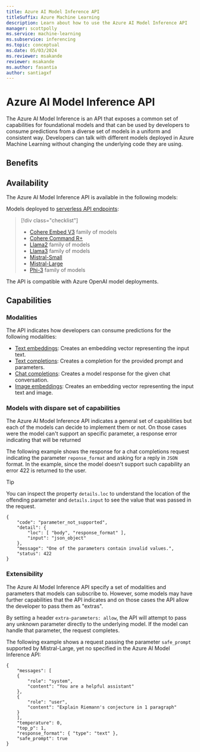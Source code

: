 ```yaml
---
title: Azure AI Model Inference API
titleSuffix: Azure Machine Learning
description: Learn about how to use the Azure AI Model Inference API
manager: scottpolly
ms.service: machine-learning
ms.subservice: inferencing
ms.topic: conceptual
ms.date: 05/03/2024
ms.reviewer: msakande 
reviewer: msakande
ms.author: fasantia
author: santiagxf
---
```


# Azure AI Model Inference API

The Azure AI Model Inference is an API that exposes a common set of capabilities for foundational models and that can be used by developers to consume predictions from a diverse set of models in a uniform and consistent way. Developers can talk with different models deployed in Azure Machine Learning without changing the underlying code they are using.

## Benefits


## Availability

The Azure AI Model Inference API is available in the following models:

Models deployed to [serverless API endpoints](how-to-deploy-models-serverless.md):

> [!div class="checklist"]
> * [Cohere Embed V3](how-to-deploy-models-cohere-embed.md) family of models
> * [Cohere Command R+](how-to-deploy-models-cohere-command.md)
> * [Llama2](how-to-deploy-models-llama.md) family of models
> * [Llama3](how-to-deploy-models-llama.md) family of models
> * [Mistral-Small](how-to-deploy-models-mistral.md)
> * [Mistral-Large](how-to-deploy-models-mistral.md)
> * [Phi-3](how-to-deploy-models-phi3.md) family of models

The API is compatible with Azure OpenAI model deployments.

## Capabilities

### Modalities

The API indicates how developers can consume predictions for the following modalities:

* [Text embeddings](reference-model-inference-embeddings.md): Creates an embedding vector representing the input text.
* [Text completions](reference-model-inference-completions.md): Creates a completion for the provided prompt and parameters.
* [Chat completions](reference-model-inference-chat.md): Creates a model response for the given chat conversation.
* [Image embeddings](reference-model-inference-images-embeddings.md): Creates an embedding vector representing the input text and image.

### Models with dispare set of capabilities

The Azure AI Model Inference API indicates a general set of capabilities but each of the models can decide to implement them or not. On those cases were the model can't support an specific parameter, a response error indicating that will be returned

The following example shows the response for a chat completions request indicating the parameter `reponse_format` and asking for a reply in `JSON` format. In the example, since the model doesn't support such capability an error 422 is returned to the user. 

> [!TIP]
> You can inspect the property `details.loc` to understand the location of the offending parameter and `details.input` to see the value that was passed in the request.

```HTTP 422 Unprocessable content
{
    "code": "parameter_not_supported",
    "detail": {
        "loc": [ "body", "response_format" ],
        "input": "json_object"
    },
    "message": "One of the parameters contain invalid values.",
    "status": 422
}
```

### Extensibility

The Azure AI Model Inference API specify a set of modalities and parameters that models can subscribe to. However, some models may have further capabilities that the API indicates and on those cases the API allow the developer to pass them as "extras".

By setting a header `extra-parameters: allow`, the API will attempt to pass any unknown parameter directly to the underlying model. If the model can handle that parameter, the request completes.

The following example shows a request passing the parameter `safe_prompt` supported by Mistral-Large, yet no specified in the Azure AI Model Inference API:

```http POST
{
    "messages": [
    {
        "role": "system",
        "content": "You are a helpful assistant"
    },
    {
        "role": "user",
        "content": "Explain Riemann's conjecture in 1 paragraph"
    }
    ],
    "temperature": 0,
    "top_p": 1,
    "response_format": { "type": "text" },
    "safe_prompt": true
}
```

